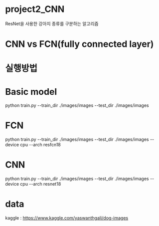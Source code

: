 # project2_CNN
ResNet을 사용한 강아지 종류를 구분하는 알고리즘
# CNN vs FCN(fully connected layer)

# 실행방법
# Basic model
python train.py --train_dir ./images/images --test_dir ./images/images  
  
# FCN
python train.py --train_dir ./images/images --test_dir ./images/images --device cpu --arch resfcn18
  
# CNN
python train.py --train_dir ./images/images --test_dir ./images/images --device cpu --arch resnet18  

# data
kaggle : https://www.kaggle.com/yaswanthgali/dog-images
